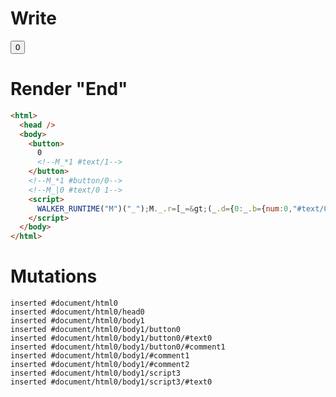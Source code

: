 # Write
  <button>0<!--M_*1 #text/1--></button><!--M_*1 #button/0--><!--M_|0 #text/0 1--><script>WALKER_RUNTIME("M")("_");M._.r=[_=>(_.d={0:_.b={num:0,"#text/0(":new Map(_.a=[[0,_.c={}]])},1:_.c},_.c._=_.b,_.d),1,"packages/translator-tags/src/__tests__/fixtures/for-event-handler/template.marko_1_num",0];M._.w()</script>


# Render "End"
```html
<html>
  <head />
  <body>
    <button>
      0
      <!--M_*1 #text/1-->
    </button>
    <!--M_*1 #button/0-->
    <!--M_|0 #text/0 1-->
    <script>
      WALKER_RUNTIME("M")("_");M._.r=[_=&gt;(_.d={0:_.b={num:0,"#text/0(":new Map(_.a=[[0,_.c={}]])},1:_.c},_.c._=_.b,_.d),1,"packages/translator-tags/src/__tests__/fixtures/for-event-handler/template.marko_1_num",0];M._.w()
    </script>
  </body>
</html>
```

# Mutations
```
inserted #document/html0
inserted #document/html0/head0
inserted #document/html0/body1
inserted #document/html0/body1/button0
inserted #document/html0/body1/button0/#text0
inserted #document/html0/body1/button0/#comment1
inserted #document/html0/body1/#comment1
inserted #document/html0/body1/#comment2
inserted #document/html0/body1/script3
inserted #document/html0/body1/script3/#text0
```